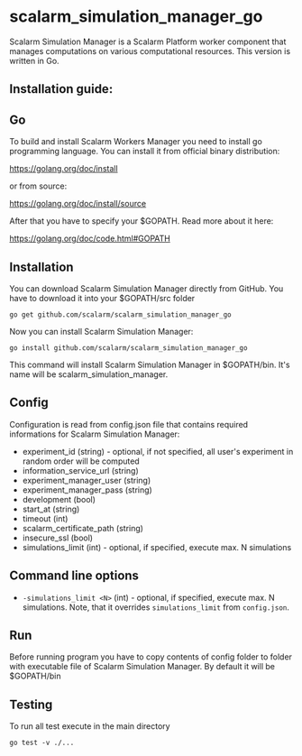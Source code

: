 scalarm_simulation_manager_go
=============================

Scalarm Simulation Manager is a Scalarm Platform worker component that manages computations on various computational resources. This version is written in Go.


Installation guide:
----------------------
Go
--
To build and install Scalarm Workers Manager you need to install go programming language.
You can install it from official binary distribution:

https://golang.org/doc/install

or from source:

https://golang.org/doc/install/source

After that you have to specify your $GOPATH. Read more about it here:

https://golang.org/doc/code.html#GOPATH

Installation
--------------
You can download Scalarm Simulation Manager directly from GitHub. You have to download it into your $GOPATH/src folder
```
go get github.com/scalarm/scalarm_simulation_manager_go
```
Now you can install Scalarm Simulation Manager:
````
go install github.com/scalarm/scalarm_simulation_manager_go
````
This command will install Scalarm Simulation Manager in $GOPATH/bin. It's name will be scalarm_simulation_manager.

Config
--------
Configuration is read from config.json file that contains required informations for Scalarm Simulation Manager:

* experiment_id (string) - optional, if not specified, all user's experiment in random order will be computed
* information_service_url (string)
* experiment_manager_user (string)
* experiment_manager_pass (string)
* development (bool)
* start_at (string)
* timeout (int)
* scalarm_certificate_path (string)
* insecure_ssl (bool)
* simulations_limit (int) - optional, if specified, execute max. N simulations

Command line options
----------------------
* ``-simulations_limit <N>`` (int) - optional, if specified, execute max. N simulations.
  Note, that it overrides ``simulations_limit`` from ``config.json``.

Run
----
Before running program you have to copy contents of config folder to folder with executable file of Scalarm Simulation Manager. By default it will be $GOPATH/bin

Testing
-------
To run all test execute in the main directory
````
go test -v ./...
````
